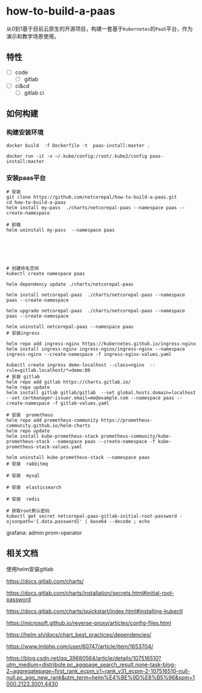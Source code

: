 # how-to-build-a-paas

从0到1基于目前云原生的开源项目，构建一套基于`Kubernetes`的`PaaS`平台，作为演示和教学场景使用。

## 特性

+ [ ] code
  + [ ] gitlab
+ [ ] ci&cd
  + [ ] gitlab ci

## 如何构建

### 构建安装环境

```shell
docker build  -f Dockerfile -t  paas-install:master .

docker run -it -v ~/.kube/config:/root/.kube2/config paas-install:master
```

### 安装paas平台

```shell
# 安装
git clone https://github.com/netcorepal/how-to-build-a-paas.git
cd how-to-build-a-paas
helm install my-pass  ./charts/netcorepal-paas --namespace paas --create-namespace

# 卸载
helm uninstall my-pass  --namespace paas






# 创建命名空间
kubectl create namespace paas

helm dependency update ./charts/netcorepal-paas

helm install netcorepal-paas  ./charts/netcorepal-paas --namespace paas --create-namespace

helm upgrade netcorepal-paas  ./charts/netcorepal-paas --namespace paas --create-namespace

helm uninstall netcorepal-paas --namespace paas
# 安装ingress

helm repo add ingress-nginx https://kubernetes.github.io/ingress-nginx
helm install ingress-nginx ingress-nginx/ingress-nginx --namespace ingress-nginx --create-namespace -f ingress-nginx-values.yaml

kubectl create ingress demo-localhost --class=nginx  --rule=gitlab.localhost/*=demo:80
# 安装 gitlab
helm repo add gitlab https://charts.gitlab.io/
helm repo update
helm install gitlab gitlab/gitlab  --set global.hosts.domain=localhost  --set certmanager-issuer.email=me@example.com --namespace paas --create-namespace -f gitlab-values.yaml

# 安装  prometheus
helm repo add prometheus-community https://prometheus-community.github.io/helm-charts
helm repo update
helm install kube-prometheus-stack prometheus-community/kube-prometheus-stack --namespace paas --create-namespace -f kube-prometheus-stack-values.yaml

helm uninstall kube-prometheus-stack --namespace paas
# 安装  rabbitmq

# 安装  mysql

# 安装  elasticsearch

# 安装  redis

# 获取root默认密码
kubectl get secret netcorepal-paas-gitlab-initial-root-password -ojsonpath='{.data.password}' | base64 --decode ; echo
```

grafana:   admin   prom-operator


## 相关文档

使用helm安装gitlab

<https://docs.gitlab.com/charts/>

<https://docs.gitlab.com/charts/installation/secrets.html#initial-root-password>

<https://docs.gitlab.com/charts/quickstart/index.html#installing-kubectl>

<https://microsoft.github.io/reverse-proxy/articles/config-files.html>

<https://helm.sh/docs/chart_best_practices/dependencies/>

<https://www.lmlphp.com/user/60747/article/item/1653704/>

<https://blog.csdn.net/qq_39680564/article/details/107516510?utm_medium=distribute.pc_aggpage_search_result.none-task-blog-2~aggregatepage~first_rank_ecpm_v1~rank_v31_ecpm-2-107516510-null-null.pc_agg_new_rank&utm_term=helm%E4%BE%9D%E8%B5%96&spm=1000.2123.3001.4430>